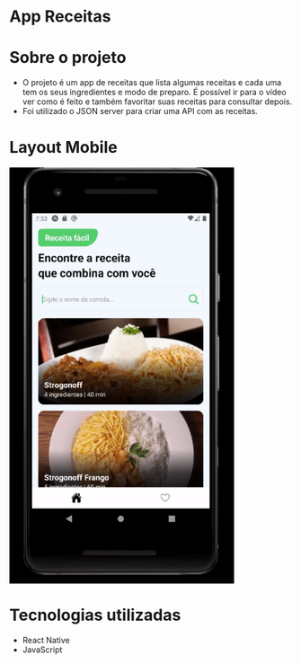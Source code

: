 # App Receitas

# Sobre o projeto

 - O projeto é um app de receitas que lista algumas receitas e cada uma tem os seus ingredientes e modo de preparo. É possível ir para o vídeo ver como é feito e também favoritar suas receitas para consultar depois.
 - Foi utilizado o JSON server para criar uma API com as receitas.


# Layout Mobile 

<div style="display: flex; flex-wrap: wrap;">
    <img src="./src/assets/receitas.gif" style="width: 400px;">
</div>


# Tecnologias utilizadas 

- React Native
- JavaScript

